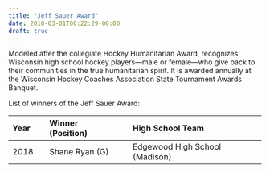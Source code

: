 ```yaml
---
title: "Jeff Sauer Award"
date: 2018-03-01T06:22:29-06:00
draft: true
---
```


Modeled after the collegiate Hockey Humanitarian Award, recognizes Wisconsin high school 
hockey players—male or female—who give back to their communities in the true humanitarian 
spirit. It is awarded annually at the Wisconsin Hockey Coaches Association State 
Tournament Awards Banquet.

List of winners of the Jeff Sauer Award:

Year |   | Winner (Position) |   | High School Team
:----|:--|:------------------|:--|:------------------------------
2018 |   | Shane Ryan (G)    |   | Edgewood High School (Madison)